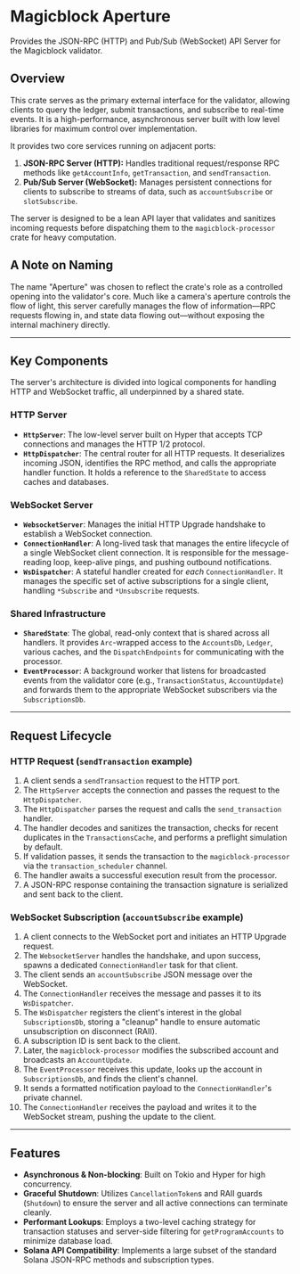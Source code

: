 # Magicblock Aperture

Provides the JSON-RPC (HTTP) and Pub/Sub (WebSocket) API Server for the Magicblock validator.

## Overview

This crate serves as the primary external interface for the validator, allowing clients to query the ledger, submit transactions, and subscribe to real-time events. It is a high-performance, asynchronous server built with low level libraries for maximum control over implementation.

It provides two core services running on adjacent ports:
1.  **JSON-RPC Server (HTTP):** Handles traditional request/response RPC methods like `getAccountInfo`, `getTransaction`, and `sendTransaction`.
2.  **Pub/Sub Server (WebSocket):** Manages persistent connections for clients to subscribe to streams of data, such as `accountSubscribe` or `slotSubscribe`.

The server is designed to be a lean API layer that validates and sanitizes incoming requests before dispatching them to the `magicblock-processor` crate for heavy computation.

## A Note on Naming

The name "Aperture" was chosen to reflect the crate's role as a controlled opening into the validator's core.  Much like a camera's aperture controls the flow of light, this server carefully manages the flow of information—RPC requests flowing in, and state data flowing out—without exposing the internal machinery directly.

---

## Key Components

The server's architecture is divided into logical components for handling HTTP and WebSocket traffic, all underpinned by a shared state.

### HTTP Server
-   **`HttpServer`**: The low-level server built on Hyper that accepts TCP connections and manages the HTTP 1/2 protocol.
-   **`HttpDispatcher`**: The central router for all HTTP requests. It deserializes incoming JSON, identifies the RPC method, and calls the appropriate handler function. It holds a reference to the `SharedState` to access caches and databases.

### WebSocket Server
-   **`WebsocketServer`**: Manages the initial HTTP Upgrade handshake to establish a WebSocket connection.
-   **`ConnectionHandler`**: A long-lived task that manages the entire lifecycle of a single WebSocket client connection. It is responsible for the message-reading loop, keep-alive pings, and pushing outbound notifications.
-   **`WsDispatcher`**: A stateful handler created for *each* `ConnectionHandler`. It manages the specific set of active subscriptions for a single client, handling `*Subscribe` and `*Unsubscribe` requests.

### Shared Infrastructure
-   **`SharedState`**: The global, read-only context that is shared across all handlers. It provides `Arc`-wrapped access to the `AccountsDb`, `Ledger`, various caches, and the `DispatchEndpoints` for communicating with the processor.
-   **`EventProcessor`**: A background worker that listens for broadcasted events from the validator core (e.g., `TransactionStatus`, `AccountUpdate`) and forwards them to the appropriate WebSocket subscribers via the `SubscriptionsDb`.

---

## Request Lifecycle

### HTTP Request (`sendTransaction` example)

1.  A client sends a `sendTransaction` request to the HTTP port.
2.  The `HttpServer` accepts the connection and passes the request to the `HttpDispatcher`.
3.  The `HttpDispatcher` parses the request and calls the `send_transaction` handler.
4.  The handler decodes and sanitizes the transaction, checks for recent duplicates in the `TransactionsCache`, and performs a preflight simulation by default.
5.  If validation passes, it sends the transaction to the `magicblock-processor` via the `transaction_scheduler` channel.
6.  The handler awaits a successful execution result from the processor.
7.  A JSON-RPC response containing the transaction signature is serialized and sent back to the client.

### WebSocket Subscription (`accountSubscribe` example)

1.  A client connects to the WebSocket port and initiates an HTTP Upgrade request.
2.  The `WebsocketServer` handles the handshake, and upon success, spawns a dedicated `ConnectionHandler` task for that client.
3.  The client sends an `accountSubscribe` JSON message over the WebSocket.
4.  The `ConnectionHandler` receives the message and passes it to its `WsDispatcher`.
5.  The `WsDispatcher` registers the client's interest in the global `SubscriptionsDb`, storing a "cleanup" handle to ensure automatic unsubscription on disconnect (RAII).
6.  A subscription ID is sent back to the client.
7.  Later, the `magicblock-processor` modifies the subscribed account and broadcasts an `AccountUpdate`.
8.  The `EventProcessor` receives this update, looks up the account in `SubscriptionsDb`, and finds the client's channel.
9.  It sends a formatted notification payload to the `ConnectionHandler`'s private channel.
10. The `ConnectionHandler` receives the payload and writes it to the WebSocket stream, pushing the update to the client.

---

## Features

-   **Asynchronous & Non-blocking**: Built on Tokio and Hyper for high concurrency.
-   **Graceful Shutdown**: Utilizes `CancellationToken`s and RAII guards (`Shutdown`) to ensure the server and all active connections can terminate cleanly.
-   **Performant Lookups**: Employs a two-level caching strategy for transaction statuses and server-side filtering for `getProgramAccounts` to minimize database load.
-   **Solana API Compatibility**: Implements a large subset of the standard Solana JSON-RPC methods and subscription types.

